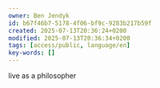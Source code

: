 ```yaml
---
owner: Ben Jendyk
id: b67f46b7-5178-4f06-bf9c-9283b217b59f
created: 2025-07-13T20:36:24+0200
modified: 2025-07-13T20:36:34+0200
tags: [access/public, language/en]
key-words: []
---
```


live as a philosopher 
